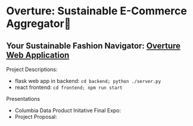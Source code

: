# Overture: Sustainable E-Commerce Aggregator🌿
## Your Sustainable Fashion Navigator: [Overture Web Application](https://overture-ecommerce.netlify.app)

Project Descriptions:
 - flask web app in backend: `cd backend; python ./server.py`
 - react frontend: `cd frontend; npm run start`

Presentations
 - Columbia Data Product Initative Final Expo:
 - Project Proposal:
